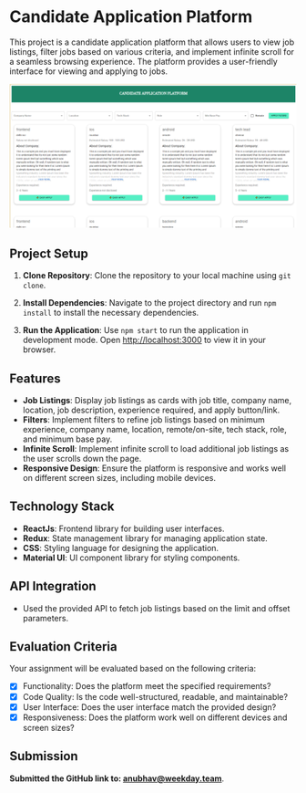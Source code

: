 # Candidate Application Platform

This project is a candidate application platform that allows users to view job listings, filter jobs based on various criteria, and implement infinite scroll for a seamless browsing experience. The platform provides a user-friendly interface for viewing and applying to jobs.

![](image.png)

## Project Setup

1. **Clone Repository**: Clone the repository to your local machine using `git clone`.

2. **Install Dependencies**: Navigate to the project directory and run `npm install` to install the necessary dependencies.

3. **Run the Application**: Use `npm start` to run the application in development mode. Open [http://localhost:3000](http://localhost:3000) to view it in your browser.

## Features

- **Job Listings**: Display job listings as cards with job title, company name, location, job description, experience required, and apply button/link.
- **Filters**: Implement filters to refine job listings based on minimum experience, company name, location, remote/on-site, tech stack, role, and minimum base pay.
- **Infinite Scroll**: Implement infinite scroll to load additional job listings as the user scrolls down the page.
- **Responsive Design**: Ensure the platform is responsive and works well on different screen sizes, including mobile devices.

## Technology Stack

- **ReactJs**: Frontend library for building user interfaces.
- **Redux**: State management library for managing application state.
- **CSS**: Styling language for designing the application.
- **Material UI**: UI component library for styling components.

## API Integration

- Used the provided API to fetch job listings based on the limit and offset parameters.

## Evaluation Criteria

Your assignment will be evaluated based on the following criteria:
- [x] Functionality: Does the platform meet the specified requirements?
- [x] Code Quality: Is the code well-structured, readable, and maintainable?
- [x] User Interface: Does the user interface match the provided design?
- [x] Responsiveness: Does the platform work well on different devices and screen sizes?

## Submission

**Submitted the GitHub link to: [anubhav@weekday.team](mailto:anubhav@weekday.team)**.
